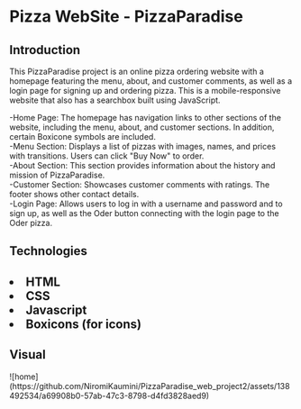 <h1>Pizza WebSite - PizzaParadise</h1>
<h2>Introduction</h2>
<p>This PizzaParadise project is an online pizza ordering website with a homepage featuring the menu, about, and customer comments, as well as a login page for signing up and ordering pizza. This is a mobile-responsive website that also has a searchbox built using JavaScript.<br></p>
<p>-Home Page: The homepage has navigation links to other sections of the website, including the menu, about, and customer sections. In addition, certain Boxicone symbols are included.<br>
  -Menu Section: Displays a list of pizzas with images, names, and prices with transitions. Users can click "Buy Now" to order.<br>
  -About Section: This section provides information about the history and mission of PizzaParadise.<br>
  -Customer Section: Showcases customer comments with ratings. The footer shows other contact details.<br>
 -Login Page: Allows users to log in with a username and password and to sign up, as well as the Oder button connecting with the login page to the Oder pizza.</p>
<h2>Technologies<h2>
<p>
    <li>HTML</li>
    <li>CSS</li>
    <li>Javascript</li>
    <li>Boxicons (for icons)</li>
</p>
<h2>Visual</h2>
![home](https://github.com/NiromiKaumini/PizzaParadise_web_project2/assets/138492534/a69908b0-57ab-47c3-8798-d4fd3828aed9)



